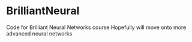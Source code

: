 # BrilliantNeural
Code for Brilliant Neural Networks course
Hopefully will move onto more advanced neural networks
